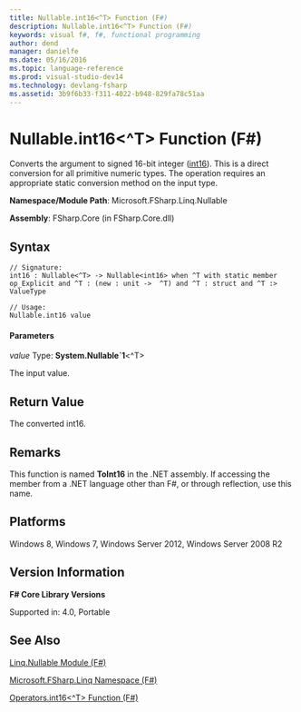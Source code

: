 ```yaml
---
title: Nullable.int16<^T> Function (F#)
description: Nullable.int16<^T> Function (F#)
keywords: visual f#, f#, functional programming
author: dend
manager: danielfe
ms.date: 05/16/2016
ms.topic: language-reference
ms.prod: visual-studio-dev14
ms.technology: devlang-fsharp
ms.assetid: 3b9f6b33-f311-4022-b948-829fa78c51aa 
---
```


# Nullable.int16<^T> Function (F#)

Converts the argument to signed 16-bit integer ([int16](https://msdn.microsoft.com/library/608e612c-5a8e-40c4-912f-55788628cb9b)). This is a direct conversion for all primitive numeric types. The operation requires an appropriate static conversion method on the input type.

**Namespace/Module Path**: Microsoft.FSharp.Linq.Nullable

**Assembly**: FSharp.Core (in FSharp.Core.dll)


## Syntax

```
// Signature:
int16 : Nullable<^T> -> Nullable<int16> when ^T with static member op_Explicit and ^T : (new : unit ->  ^T) and ^T : struct and ^T :> ValueType

// Usage:
Nullable.int16 value
```

#### Parameters
*value*
Type: **System.Nullable&#96;1**&lt;^T&gt;


The input value.




## Return Value
The converted int16.


## Remarks
This function is named **ToInt16** in the .NET assembly. If accessing the member from a .NET language other than F#, or through reflection, use this name.


## Platforms
Windows 8, Windows 7, Windows Server 2012, Windows Server 2008 R2


## Version Information
**F# Core Library Versions**

Supported in: 4.0, Portable




## See Also
[Linq.Nullable Module &#40;F&#35;&#41;](Linq.Nullable-Module-%5BFSharp%5D.md)

[Microsoft.FSharp.Linq Namespace &#40;F&#35;&#41;](Microsoft.FSharp.Linq-Namespace-%5BFSharp%5D.md)

[Operators.int16&#60;^T&#62; Function &#40;F&#35;&#41;](Operators.int16%5B%5ET%5D-Function-%5BFSharp%5D.md)

